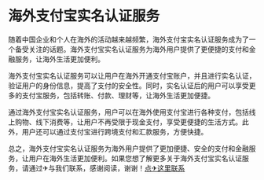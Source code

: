 # 海外支付宝实名认证服务

随着中国企业和个人在海外的活动越来越频繁，海外支付宝实名认证服务成为了一个备受关注的话题。海外支付宝实名认证服务为海外用户提供了更便捷的支付和金融服务，让海外生活更加便利。

海外支付宝实名认证服务可以让用户在海外开通支付宝账户，并且进行实名认证，验证用户的身份信息，提高了支付的安全性。同时，实名认证后的用户可以享受更多的支付宝服务，包括转账、付款、理财等，让海外生活更加便捷。

通过海外支付宝实名认证服务，用户可以在海外使用支付宝进行各种支付，包括线上购物、线下消费等，让用户不再受限于现金支付，享受更便捷的生活方式。此外，用户还可以通过支付宝进行跨境支付和汇款服务，方便快捷。

总之，海外支付宝实名认证服务为海外用户提供了更加便捷、安全的支付和金融服务，让用户在海外生活更加便利。如果您想了解更多关于海外支付宝实名认证服务，请通过✈与我们联系，感谢阅读，谢谢！[点✈这里联系](https://ww.k02.cc)
